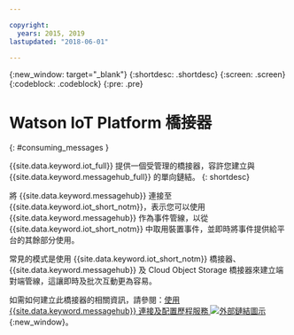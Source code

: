 ```yaml
---

copyright:
  years: 2015, 2019
lastupdated: "2018-06-01"

---
```


{:new_window: target="_blank"}
{:shortdesc: .shortdesc}
{:screen: .screen}
{:codeblock: .codeblock}
{:pre: .pre}


# Watson IoT Platform 橋接器
{: #consuming_messages }


{{site.data.keyword.iot_full}} 提供一個受管理的橋接器，容許您建立與 {{site.data.keyword.messagehub_full}} 的單向鏈結。
{: shortdesc}

將 {{site.data.keyword.messagehub}} 連接至 {{site.data.keyword.iot_short_notm}}，表示您可以使用 {{site.data.keyword.messagehub}} 作為事件管線，以從 {{site.data.keyword.iot_short_notm}} 中取用裝置事件，並即時將事件提供給平台的其餘部分使用。 

常見的模式是使用 {{site.data.keyword.iot_short_notm}} 橋接器、{{site.data.keyword.messagehub}} 及 Cloud Object Storage 橋接器來建立端對端管線，這讓即時及批次互動更為容易。

如需如何建立此橋接器的相關資訊，請參閱：[使用 {{site.data.keyword.messagehub}} 連接及配置歷程服務 ![外部鏈結圖示](../../icons/launch-glyph.svg "外部鏈結圖示")](/docs/services/IoT/message_hub.html#messagehub_main){:new_window}。







